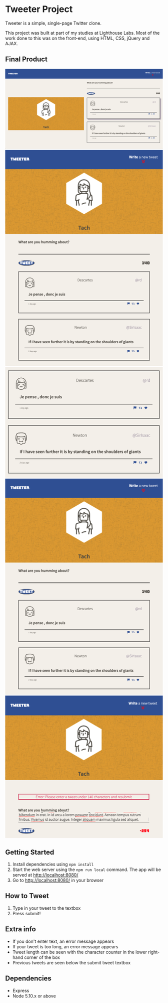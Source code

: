 # Tweeter Project
Tweeter is a simple, single-page Twitter clone.

This project was built at part of my studies at Lighthouse Labs. Most of the work done to this was on the front-end, using HTML, CSS, jQuery and AJAX.

## Final Product
!["Screenshot of desktop view"](./README-imgs/desktop-shot.png)
!["Screenshot of mobile view"](./README-imgs/mobile-shot-1.png)
!["Screenshot of Tweets"](./README-imgs/tweet-shot.png)
!["Screenshot of Error 1"](./README-imgs/mobile-shot-1.png)
!["Screenshot of Error 2"](./README-imgs/error-shot-2.png)

## Getting Started

1. Install dependencies using `npm install`
2. Start the web server using the `npm run local` command. The app will be served at <http://localhost:8080/>
4. Go to <http://localhost:8080/> in your browser

## How to Tweet
1. Type in your tweet to the textbox
2. Press submit! 

## Extra info
- If you don't enter text, an error message appears
- If your tweet is too long, an error message appears
- Tweet length can be seen with the character counter in the lower right-hand corner of the box
- Previous tweets are seen below the submit tweet textbox

## Dependencies
- Express
- Node 5.10.x or above

